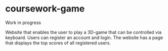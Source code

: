 # coursework-game
Work in progress

Website that enables the user to play a 3D-game that can be controlled via keyboard. Users can register an account and login. The website has a page that displays the top scores of all registered users.
